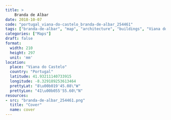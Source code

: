 ```yaml
---
title: > 
    Branda de Albar
date: 2018-10-07
code: "portugal_viana-do-castelo_branda-de-albar_254461"
tags: ["branda-de-albar", "map", "architecture", "buildings", "Viana do Castelo", "Portugal"]
categories: ["Maps"]
draft: false
format:
  width: 210
  height: 297
  unit: 'mm'
location:
  place: "Viana do Castelo"
  country: "Portugal"
  latitude: 41.93211140733915
  longitude: -8.329189253613464
  prettyLat: "8\u00b019'45.08\"W"
  prettyLon: "41\u00b055'55.60\"N"
resources:
- src: "branda-de-albar_254461.png"
  title: "Cover"
  name: cover
---
```

